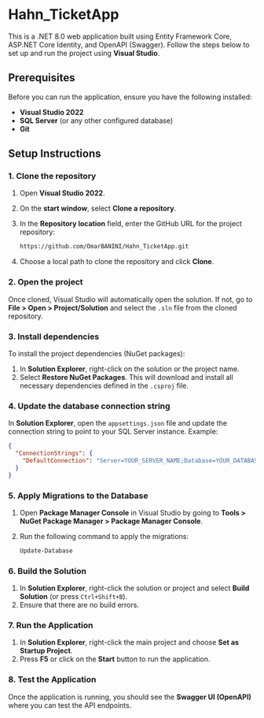 # Hahn_TicketApp

This is a .NET 8.0 web application built using Entity Framework Core, ASP.NET Core Identity, and OpenAPI (Swagger). Follow the steps below to set up and run the project using **Visual Studio**.

## Prerequisites

Before you can run the application, ensure you have the following installed:

- **Visual Studio 2022**
- **SQL Server** (or any other configured database)
- **Git**

## Setup Instructions

### 1. Clone the repository

1. Open **Visual Studio 2022**.
2. On the **start window**, select **Clone a repository**.
3. In the **Repository location** field, enter the GitHub URL for the project repository:

    ```bash
   https://github.com/OmarBANINI/Hahn_TicketApp.git
    ```

4. Choose a local path to clone the repository and click **Clone**.

### 2. Open the project

Once cloned, Visual Studio will automatically open the solution. If not, go to **File > Open > Project/Solution** and select the `.sln` file from the cloned repository.

### 3. Install dependencies

To install the project dependencies (NuGet packages):

1. In **Solution Explorer**, right-click on the solution or the project name.
2. Select **Restore NuGet Packages**. This will download and install all necessary dependencies defined in the `.csproj` file.

### 4. Update the database connection string

In **Solution Explorer**, open the `appsettings.json` file and update the connection string to point to your SQL Server instance. Example:

```json
{
  "ConnectionStrings": {
    "DefaultConnection": "Server=YOUR_SERVER_NAME;Database=YOUR_DATABASE_NAME;User Id=YOUR_USER_ID;Password=YOUR_PASSWORD;Trusted_Connection=False;MultipleActiveResultSets=true"
  }
}
```
### 5. Apply Migrations to the Database

1. Open **Package Manager Console** in Visual Studio by going to **Tools > NuGet Package Manager > Package Manager Console**.
2. Run the following command to apply the migrations:

    ```bash
    Update-Database
    ```

### 6. Build the Solution

1. In **Solution Explorer**, right-click the solution or project and select **Build Solution** (or press `Ctrl+Shift+B`).
2. Ensure that there are no build errors.

### 7. Run the Application

1. In **Solution Explorer**, right-click the main project and choose **Set as Startup Project**.
2. Press **F5** or click on the **Start** button to run the application.

### 8. Test the Application

Once the application is running, you should see the **Swagger UI (OpenAPI)** where you can test the API endpoints.

